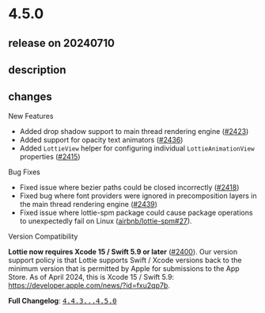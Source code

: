 # 4.5.0

## release on 20240710
## description
## changes
New Features

* Added drop shadow support to main thread rendering engine (<a class="issue-link js-issue-link" data-error-text="Failed to load title" data-id="2341764922" data-permission-text="Title is private" data-url="https://github.com/airbnb/lottie-ios/issues/2423" data-hovercard-type="pull_request" data-hovercard-url="/airbnb/lottie-ios/pull/2423/hovercard" href="https://github.com/airbnb/lottie-ios/pull/2423">#2423</a>)
* Added support for opacity text animators (<a class="issue-link js-issue-link" data-error-text="Failed to load title" data-id="2357840062" data-permission-text="Title is private" data-url="https://github.com/airbnb/lottie-ios/issues/2436" data-hovercard-type="pull_request" data-hovercard-url="/airbnb/lottie-ios/pull/2436/hovercard" href="https://github.com/airbnb/lottie-ios/pull/2436">#2436</a>)
* Added <code>LottieView</code> helper for configuring individual <code>LottieAnimationView</code> properties (<a class="issue-link js-issue-link" data-error-text="Failed to load title" data-id="2320864855" data-permission-text="Title is private" data-url="https://github.com/airbnb/lottie-ios/issues/2415" data-hovercard-type="pull_request" data-hovercard-url="/airbnb/lottie-ios/pull/2415/hovercard" href="https://github.com/airbnb/lottie-ios/pull/2415">#2415</a>)

Bug Fixes

* Fixed issue where bezier paths could be closed incorrectly (<a class="issue-link js-issue-link" data-error-text="Failed to load title" data-id="2332259399" data-permission-text="Title is private" data-url="https://github.com/airbnb/lottie-ios/issues/2418" data-hovercard-type="pull_request" data-hovercard-url="/airbnb/lottie-ios/pull/2418/hovercard" href="https://github.com/airbnb/lottie-ios/pull/2418">#2418</a>)
* Fixed bug where font providers were ignored in precomposition layers in the main thread rendering engine (<a class="issue-link js-issue-link" data-error-text="Failed to load title" data-id="2362813317" data-permission-text="Title is private" data-url="https://github.com/airbnb/lottie-ios/issues/2439" data-hovercard-type="pull_request" data-hovercard-url="/airbnb/lottie-ios/pull/2439/hovercard" href="https://github.com/airbnb/lottie-ios/pull/2439">#2439</a>)
* Fixed issue where lottie-spm package could cause package operations to unexpectedly fail on Linux (<a class="issue-link js-issue-link" data-error-text="Failed to load title" data-id="2384750861" data-permission-text="Title is private" data-url="https://github.com/airbnb/lottie-spm/issues/27" data-hovercard-type="pull_request" data-hovercard-url="/airbnb/lottie-spm/pull/27/hovercard" href="https://github.com/airbnb/lottie-spm/pull/27">airbnb/lottie-spm#27</a>).

Version Compatibility

<strong>Lottie now requires Xcode 15 / Swift 5.9 or later</strong> (<a class="issue-link js-issue-link" data-error-text="Failed to load title" data-id="2281496662" data-permission-text="Title is private" data-url="https://github.com/airbnb/lottie-ios/issues/2400" data-hovercard-type="pull_request" data-hovercard-url="/airbnb/lottie-ios/pull/2400/hovercard" href="https://github.com/airbnb/lottie-ios/pull/2400">#2400</a>). Our version support policy is that Lottie supports Swift / Xcode versions back to the minimum version that is permitted by Apple for submissions to the App Store. As of April 2024, this is Xcode 15 / Swift 5.9: <a href="https://developer.apple.com/news/?id=fxu2qp7b" rel="nofollow">https://developer.apple.com/news/?id=fxu2qp7b</a>.

<strong>Full Changelog</strong>: <a class="commit-link" href="https://github.com/airbnb/lottie-ios/compare/4.4.3...4.5.0"><tt>4.4.3...4.5.0</tt></a>


